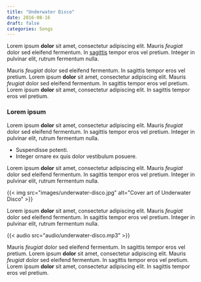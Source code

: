 ```yaml
---
title: "Underwater Disco"
date: 2016-08-16
draft: false
categories: Songs
---
```


Lorem ipsum **dolor** sit amet, consectetur adipiscing elit.
Mauris *feugiat* dolor sed eleifend fermentum.
In [sagittis]() tempor eros vel pretium.
Integer in pulvinar elit, rutrum fermentum nulla.

Mauris *feugiat* dolor sed eleifend fermentum.
In sagittis tempor eros vel pretium.
Lorem ipsum **dolor** sit amet, consectetur adipiscing elit.
Mauris *feugiat* dolor sed eleifend fermentum.
In sagittis tempor eros vel pretium.
Lorem ipsum **dolor** sit amet, consectetur adipiscing elit.
In sagittis tempor eros vel pretium.

### Lorem ipsum

Lorem ipsum **dolor** sit amet, consectetur adipiscing elit.
Mauris *feugiat* dolor sed eleifend fermentum.
In sagittis tempor eros vel pretium.
Integer in pulvinar elit, rutrum fermentum nulla.

- Suspendisse potenti.
- Integer ornare ex quis dolor vestibulum posuere.

Lorem ipsum **dolor** sit amet, consectetur adipiscing elit.
Mauris *feugiat* dolor sed eleifend fermentum.
In sagittis tempor eros vel pretium.
Integer in pulvinar elit, rutrum fermentum nulla.

{{< img src="images/underwater-disco.jpg" alt="Cover art of Underwater Disco" >}}

Lorem ipsum **dolor** sit amet, consectetur adipiscing elit.
Mauris *feugiat* dolor sed eleifend fermentum.
In sagittis tempor eros vel pretium.
Integer in pulvinar elit, rutrum fermentum nulla.

{{< audio src="audio/underwater-disco.mp3" >}}

Mauris *feugiat* dolor sed eleifend fermentum.
In sagittis tempor eros vel pretium.
Lorem ipsum **dolor** sit amet, consectetur adipiscing elit.
Mauris *feugiat* dolor sed eleifend fermentum.
In sagittis tempor eros vel pretium.
Lorem ipsum **dolor** sit amet, consectetur adipiscing elit.
In sagittis tempor eros vel pretium.
